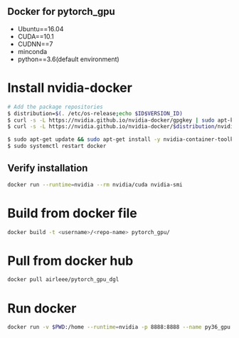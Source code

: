 Docker for pytorch_gpu
------------
- Ubuntu==16.04
- CUDA==10.1
- CUDNN==7
- minconda
- python==3.6(default environment)

# Install nvidia-docker

```bash
# Add the package repositories
$ distribution=$(. /etc/os-release;echo $ID$VERSION_ID)
$ curl -s -L https://nvidia.github.io/nvidia-docker/gpgkey | sudo apt-key add -
$ curl -s -L https://nvidia.github.io/nvidia-docker/$distribution/nvidia-docker.list | sudo tee /etc/apt/sources.list.d/nvidia-docker.list

$ sudo apt-get update && sudo apt-get install -y nvidia-container-toolkit
$ sudo systemctl restart docker
```

## Verify installation
```bash
docker run --runtime=nvidia --rm nvidia/cuda nvidia-smi
```

# Build from docker file

```bash
docker build -t <username>/<repo-name> pytorch_gpu/
```
# Pull from docker hub
```bash
docker pull airleee/pytorch_gpu_dgl
```
# Run docker

```bash
docker run -v $PWD:/home --runtime=nvidia -p 8888:8888 --name py36_gpu -it <username>/<repo-name> bash
```
